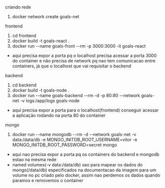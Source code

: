 criando rede

1. docker network create goals-net

frontend

1. cd frontend
2. docker build -t goals-react .
3. docker run --name goals-front --rm -p 3000:3000 -it goals-react

- aqui precisa expor a porta pq o localhost precisa acessar a porta 3000 do container e não precisa de network pq nao tem comunicacao entre containers, já que o localhost que vai requisitar o backend

backend

1. cd backend
2. docker build -t goals-node .
3. docker run --name goals-backend --rm -d -p 80:80 --network goals-net -v logs:/app/logs goals-node

- aqui precisa expor a porta para o localhost(frontend) conseguir acessar a aplicação rodando na porta 80 do container

mongo

1. docker run --name mongodb --rm -d --network goals-net -v data:/data/db -e MONGO_INITDB_ROOT_USERNAME=vitor -e MONGO_INITDB_ROOT_PASSWORD=secret mongo

- aqui nao precisa expor a porta pq os containers do backend e mongodb estao na mesma rede
- named volumes(-v data:/data/db) sao para mapear os dados do mongo(/data/db) especificados na documentacao da imagem para um volume no pc criado pelo docker, assim nao perdemos os dados quando paramos e removemos o container
